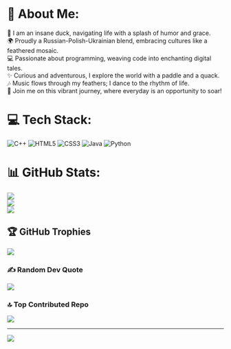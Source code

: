 # 💫 About Me:
🦆 I am an insane duck, navigating life with a splash of humor and grace.<br>🌍 Proudly a Russian-Polish-Ukrainian blend, embracing cultures like a feathered mosaic.<br>💻 Passionate about programming, weaving code into enchanting digital tales.<br>✨ Curious and adventurous, I explore the world with a paddle and a quack.<br>🎶 Music flows through my feathers; I dance to the rhythm of life.<br>🌈 Join me on this vibrant journey, where everyday is an opportunity to soar!


# 💻 Tech Stack:
![C++](https://img.shields.io/badge/c++-%2300599C.svg?style=for-the-badge&logo=c%2B%2B&logoColor=white) ![HTML5](https://img.shields.io/badge/html5-%23E34F26.svg?style=for-the-badge&logo=html5&logoColor=white) ![CSS3](https://img.shields.io/badge/css3-%231572B6.svg?style=for-the-badge&logo=css3&logoColor=white) ![Java](https://img.shields.io/badge/java-%23ED8B00.svg?style=for-the-badge&logo=openjdk&logoColor=white) ![Python](https://img.shields.io/badge/python-3670A0?style=for-the-badge&logo=python&logoColor=ffdd54)
# 📊 GitHub Stats:
![](https://github-readme-stats.vercel.app/api?username=UnityDuck&theme=dark&hide_border=false&include_all_commits=false&count_private=true)<br/>
![](https://github-readme-streak-stats.herokuapp.com/?user=UnityDuck&theme=dark&hide_border=false)<br/>
![](https://github-readme-stats.vercel.app/api/top-langs/?username=UnityDuck&theme=dark&hide_border=false&include_all_commits=false&count_private=true&layout=compact)

## 🏆 GitHub Trophies
![](https://github-profile-trophy.vercel.app/?username=UnityDuck&theme=radical&no-frame=false&no-bg=true&margin-w=4)

### ✍️ Random Dev Quote
![](https://quotes-github-readme.vercel.app/api?type=horizontal&theme=gruvbox)

### 🔝 Top Contributed Repo
![](https://github-contributor-stats.vercel.app/api?username=UnityDuck&limit=5&theme=dark&combine_all_yearly_contributions=true)

---
[![](https://visitcount.itsvg.in/api?id=UnityDuck&icon=0&color=0)](https://visitcount.itsvg.in)

<!-- Proudly created with GPRM ( https://gprm.itsvg.in ) -->
